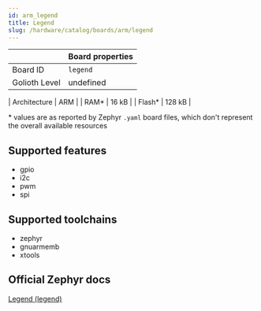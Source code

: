 ```yaml
---
id: arm_legend
title: Legend
slug: /hardware/catalog/boards/arm/legend
---
```


[//]: # (This is an auto-generated file, do not edit! Changes to it will be lost upon re-generation)



|                | Board properties     |
| -------------  | -------------------- |
| Board ID       | `legend` |
| Golioth Level  | undefined       |

| Architecture   | ARM |
| RAM*           | 16 kB |
| Flash*         | 128 kB |

\* values are as reported by Zephyr `.yaml` board files, which don't represent the overall available resources



## Supported features

* gpio
* i2c
* pwm
* spi

## Supported toolchains

* zephyr
* gnuarmemb
* xtools

## Official Zephyr docs

[Legend (legend)](https://docs.zephyrproject.org/latest/boards/arm/legend/doc/index.html)
